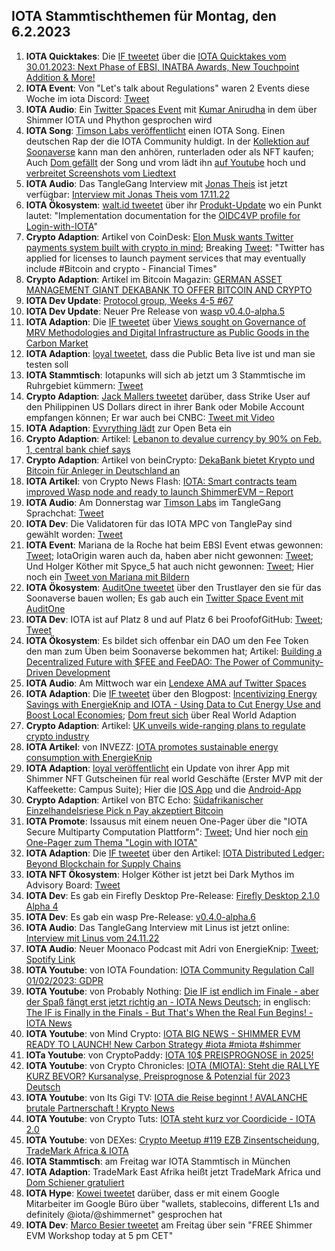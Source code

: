 ## IOTA Stammtischthemen für Montag, den 6.2.2023

1. **IOTA Quicktakes**: Die [IF tweetet](https://twitter.com/iota/status/1619998947614883843?s=20&t=DoW5FtZAgzRf2UzVsQzOyg) über die [IOTA Quicktakes vom 30.01.2023: Next Phase of EBSI, INATBA Awards, New Touchpoint Addition & More!](https://www.youtube.com/watch?v=W67WLx-YVjw)
2. **IOTA Event**: Von "Let's talk about Regulations" waren 2 Events diese Woche im iota Discord: [Tweet](https://twitter.com/iota/status/1620059263782510592?s=20&t=DoW5FtZAgzRf2UzVsQzOyg)
3. **IOTA Audio**: Ein [Twitter Spaces Event](https://twitter.com/paloma_chain/status/1620081926244823040?s=20&t=DoW5FtZAgzRf2UzVsQzOyg) mit [Kumar Anirudha](https://twitter.com/kranirudha) in dem über Shimmer IOTA und Phython gesprochen wird
4. **IOTA Song**: [Timson Labs veröffentlicht](https://twitter.com/TimsonLabs/status/1619632007788789762?s=20&t=DoW5FtZAgzRf2UzVsQzOyg) einen IOTA Song. Einen deutschen Rap der die IOTA Community huldigt. In der [Kollektion auf Soonaverse](https://soonaverse.com/collection/0xa659a7436d8fc8b8d3f5151d8391526352b5097e) kann man den anhören, runterladen oder als NFT kaufen; Auch [Dom gefällt](https://twitter.com/DomSchiener/status/1620392319370547202?s=20&t=DoW5FtZAgzRf2UzVsQzOyg) der Song und vrom lädt ihn [auf Youtube](https://www.youtube.com/watch?v=SMX_FT0jIlA) hoch und [verbreitet Screenshots vom Liedtext](https://twitter.com/Vrom14286662/status/1620535409884422144?s=20&t=NPFVWnhR8mVzW4o8uuyOHg)
5. **IOTA Audio**: Das TangleGang Interview mit [Jonas Theis](https://twitter.com/jonastheis_) ist jetzt verfügbar: [Interview mit Jonas Theis vom 17.11.22](https://www.youtube.com/watch?v=tjMu5X3CYJQ)
6. **IOTA Ökosystem**: [walt.id tweetet](https://twitter.com/walt_id/status/1620367105052016641?s=20&t=DoW5FtZAgzRf2UzVsQzOyg) über ihr [Produkt-Update](https://walt.id/blog/mu/update-3) wo ein Punkt lautet: "Implementation documentation for the [OIDC4VP profile for Login-with-IOTA](https://docs.walt.id/v/ssikit/ecosystems/iota/oidc4vp-profile)"
7. **Crypto Adaption**: Artikel von CoinDesk: [Elon Musk wants Twitter payments system built with crypto in mind](https://cointelegraph.com/news/elon-musk-wants-twitter-payments-system-built-with-crypto-in-mind); Breaking [Tweet](https://twitter.com/BTC_Archive/status/1620117002328358913?s=20&t=DoW5FtZAgzRf2UzVsQzOyg): "Twitter has applied for licenses to launch payment services that may eventually include #Bitcoin and crypto - Financial Times" 
8. **Crypto Adaption**: Artikel im Bitcoin Magazin: [GERMAN ASSET MANAGEMENT GIANT DEKABANK TO OFFER BITCOIN AND CRYPTO](https://bitcoinmagazine.com/business/german-bank-dekabank-to-offer-bitcoin)
9. **IOTA Dev Update**: [Protocol group, Weeks 4-5 #67](https://github.com/iotaledger/research-updates/discussions/67)
10. **IOTA Dev Update**: Neuer Pre Release von  [wasp v0.4.0-alpha.5](https://github.com/iotaledger/wasp/releases/tag/v0.4.0-alpha.5)
11. **IOTA Adaption**: Die [IF tweetet](https://twitter.com/iota/status/1620497145970270232?s=20&t=AG3EMHGtanjuebPROS85Zw) über [Views sought on Governance of MRV Methodologies and Digital Infrastructure as Public Goods in the Carbon Market](https://www.goldstandard.org/blog-item/views-sought-governance-mrv-methodologies-and-digital-infrastructure-public-goods-carbon)
12. **IOTA Adaption**: [loyal tweetet](https://twitter.com/loyal_web3/status/1620486614471573504?s=20&t=AG3EMHGtanjuebPROS85Zw), dass die Public Beta live ist und man sie testen soll
13. **IOTA Stammtisch**: Iotapunks will sich ab jetzt um 3 Stammtische im Ruhrgebiet kümmern: [Tweet](https://twitter.com/IotaPunks_71/status/1620408508683530241?s=20&t=AG3EMHGtanjuebPROS85Zw)
14. **Crypto Adaption**: [Jack Mallers tweetet](https://twitter.com/jackmallers/status/1620486166964477952?s=20&t=AG3EMHGtanjuebPROS85Zw) darüber, dass Strike User auf den Philippinen US Dollars direct in ihrer Bank oder Mobile Account empfangen können; Er war auch bei CNBC: [Tweet mit Video](https://twitter.com/DocumentingBTC/status/1620524103160725504?s=20&t=rGdmxwYiA0ndxqB4w2nxTw)
15. **IOTA Adaption**: [Evvrything lädt](https://twitter.com/TheEvvrything/status/1620507290888704001?s=20&t=AG3EMHGtanjuebPROS85Zw) zur Open Beta ein
16. **Crypto Adaption**: Artikel: [Lebanon to devalue currency by 90% on Feb. 1, central bank chief says](https://www.reuters.com/markets/currencies/lebanon-devalue-currency-by-90-feb-1-cbank-chief-says-2023-01-31/)
17. **Crypto Adaption**: Artikel von beinCrypto: [DekaBank bietet Krypto und Bitcoin für Anleger in Deutschland an](https://de.beincrypto.com/dekabank-bietet-krypto-und-bitcoin-fuer-anleger-in-deutschland-an/)
18. **IOTA Artikel**: von Crypto News Flash: [IOTA: Smart contracts team improved Wasp node and ready to launch ShimmerEVM – Report](https://www.crypto-news-flash.com/iota-smart-contracts-team-improved-wasp-node-and-ready-to-launch-shimmerevm-report/)
19. **IOTA Audio**: Am Donnerstag war [Timson Labs](https://twitter.com/timhartwig) im TangleGang Sprachchat: [Tweet](https://twitter.com/GangTangleTalk/status/1620528783030915073?s=20&t=opWsuimp75CIuLW7RQTOfA)
20. **IOTA Dev**: Die Validatoren für das IOTA MPC von TanglePay sind gewählt worden: [Tweet](https://twitter.com/GarrettBullish/status/1620678338795765760?s=20&t=rGdmxwYiA0ndxqB4w2nxTw)
21. **IOTA Event**: Mariana de la Roche hat beim EBSI Event etwas gewonnen: [Tweet](https://twitter.com/Marianadlrw/status/1620659891294867456?s=20&t=rGdmxwYiA0ndxqB4w2nxTw); IotaOrigin waren auch da, haben aber nicht gewonnen: [Tweet](https://twitter.com/origin_iota/status/1620772363221766144?s=20&t=sReE1aLmQSEpCyqRJxpmhg); Und Holger Köther mit Spyce_5 hat auch nicht gewonnen: [Tweet](https://twitter.com/HolgerKoether/status/1620705749365321728?s=20&t=rGdmxwYiA0ndxqB4w2nxTw); Hier noch ein [Tweet von Mariana mit Bildern](https://twitter.com/Marianadlrw/status/1620760920392876035?s=20&t=LPr4RNzMMXVhe-sPXfDMQA)
22. **IOTA Ökosystem**: [AuditOne tweetet](https://twitter.com/auditone_team/status/1620671897989189636?s=20&t=rGdmxwYiA0ndxqB4w2nxTw) über den Trustlayer den sie für das Soonaverse bauen wollen; Es gab auch ein [Twitter Space Event mit AuditOne](https://twitter.com/auditone_team/status/1619995582520762370?s=20&t=rGdmxwYiA0ndxqB4w2nxTw)
23. **IOTA Dev**: IOTA ist auf Platz 8 und auf Platz 6 bei ProofofGitHub: [Tweet](https://twitter.com/ProofofGitHub/status/1620331058712530946?s=20&t=rGdmxwYiA0ndxqB4w2nxTw); [Tweet](https://twitter.com/ProofofGitHub/status/1620693475481063425?s=20&t=rGdmxwYiA0ndxqB4w2nxTw)
24. **IOTA Ökosystem**: Es bildet sich offenbar ein DAO um den Fee Token den man zum Üben beim Soonaverse bekommen hat; Artikel: [Building a Decentralized Future with $FEE and FeeDAO: The Power of Community-Driven Development](https://medium.com/@feedao/building-a-decentralized-future-with-fee-and-feedao-the-power-of-community-driven-development-ad0a49ccae6)
25. **IOTA Audio**: Am Mittwoch war ein [Lendexe AMA auf Twitter Spaces](https://twitter.com/CryptoMiners_Co/status/1620684887656386562?s=20&t=YZc_zdrLapXxRJh_7vfkfA)
26. **IOTA Adaption**: Die [IF tweetet](https://twitter.com/iota/status/1620784048887955462?s=20&t=qJcJYGAIO7w1b_2DWSNiNQ) über den Blogpost: [Incentivizing Energy Savings with EnergieKnip and IOTA - Using Data to Cut Energy Use and Boost Local Economies](https://blog.iota.org/using-data-to-cut-energy-use-while-boosting-local-economies/); [Dom freut sich](https://twitter.com/DomSchiener/status/1620803243638140930?s=20&t=CvMrEf0lFsqhDaNAxg9ilg) über Real World Adaption
27. **Crypto Adaption**: Artikel: [UK unveils wide-ranging plans to regulate crypto industry](https://www.ft.com/content/6f5539f7-19ff-419b-8a64-5ed528de5abf)
28. **IOTA Artikel**: von INVEZZ: [IOTA promotes sustainable energy consumption with EnergieKnip](https://invezz.com/news/2023/02/01/iota-promotes-sustainable-energy-consumption-with-energieknip/)
29. **IOTA Adaption**: [loyal veröffentlicht](https://twitter.com/loyal_web3/status/1620873598553694208?s=20&t=InvF49AJKS3rrEF1pzrLvA) ein Update von ihrer App mit Shimmer NFT Gutscheinen für real world Geschäfte (Erster MVP mit der Kaffeekette: Campus Suite); Hier die [IOS App](https://apps.apple.com/de/app/loyal-your-smart-bonus-card/id1553550139?l=en) und die [Android-App](https://play.google.com/store/apps/details?id=com.loyal&gl=DE)
30. **Crypto Adaption**: Artikel von BTC Echo: [Südafrikanischer Einzelhandelsriese Pick n Pay akzeptiert Bitcoin](https://www.btc-echo.de/schlagzeilen/suedafrikanischer-einzelhandelsriese-pick-n-pay-akzeptiert-bitcoin-158823/)
31. **IOTA Promote**: Issausus mit einem neuen One-Pager über die "IOTA Secure Multiparty Computation Plattform": [Tweet](https://twitter.com/Issaus2020/status/1620837691461087233?s=20&t=InvF49AJKS3rrEF1pzrLvA); Und hier noch [ein One-Pager zum Thema "Login with IOTA"](https://twitter.com/Issaus2020/status/1620128584617852928?s=20&t=InvF49AJKS3rrEF1pzrLvA)
32. **IOTA Adaption**: Die [IF tweetet](https://twitter.com/iota/status/1621070937926803457?s=20&t=yzqNgFgByciEgqY90a84Ng) über den Artikel: [IOTA Distributed Ledger: Beyond Blockchain for Supply Chains](https://thenewstack.io/iota-distributed-ledger-beyond-blockchain-for-supply-chains/?utm_content=buffered396&utm_medium=social&utm_source=twitter.com&utm_campaign=buffer)
33. **IOTA NFT Ökosystem**: Holger Köther ist jetzt bei Dark Mythos im Advisory Board: [Tweet](https://twitter.com/DarkMythosIOTA/status/1621102310872039425?s=20&t=iw-MDR7A5FZl4qWdkvdZqQ)
34. **IOTA Dev**: Es gab ein Firefly Desktop Pre-Release: [Firefly Desktop 2.1.0 Alpha 4](https://github.com/iotaledger/firefly/releases/tag/desktop-2.1.0-alpha-4)
35. **IOTA Dev**: Es gab ein wasp Pre-Release: [v0.4.0-alpha.6](https://github.com/iotaledger/wasp/releases/tag/v0.4.0-alpha.6)
36. **IOTA Audio**: Das TangleGang Interview mit Linus ist jetzt online: [Interview mit Linus vom 24.11.22](https://www.youtube.com/watch?v=fhmKxG98vSs)
37. **IOTA Audio**: Neuer Moonaco Podcast mit Adri von EnergieKnip: [Tweet](https://twitter.com/MoonacoPodcast/status/1621101680501878784?s=20&t=PQmUYyA6TVbzJ0hckPwmHg); [Spotify Link](https://open.spotify.com/show/387nS9czdx47kJZ6Mho28m)
38. **IOTA Youtube**: von IOTA Foundation: [IOTA Community Regulation Call 01/02/2023: GDPR](https://www.youtube.com/watch?v=xk8CTGn5j7c)
39. **IOTA Youtube**: von Probably Nothing: [Die IF ist endlich im Finale - aber der Spaß fängt erst jetzt richtig an - IOTA News Deutsch](https://www.youtube.com/watch?v=W9z5bGl-sNk&t=210s); in englisch: [The IF is Finally in the Finals - But That's When the Real Fun Begins! - IOTA News](https://www.youtube.com/watch?v=1pJbBVGvNq0&t=61s)
40. **IOTA Youtube**: von Mind Crypto: [IOTA BIG NEWS - SHIMMER EVM READY TO LAUNCH! New Carbon Strategy #iota #miota #shimmer](https://www.youtube.com/watch?v=_elVc5WNERQ&t=260s)
41. **IOTa Youtube**: von CryptoPaddy: [IOTA 10$ PREISPROGNOSE in 2025!](https://www.youtube.com/watch?v=QLs4idnVU_w)
42. **IOTA Youtube**: von Crypto Chronicles: [IOTA (MIOTA): Steht die RALLYE KURZ BEVOR? Kursanalyse, Preisprognose & Potenzial für 2023 Deutsch](https://www.youtube.com/watch?v=57-tYLX51YQ&t=67s)
43. **IOTA Youtube**: von Its Gigi TV: [IOTA die Reise beginnt ! AVALANCHE brutale Partnerschaft ! Krypto News](https://www.youtube.com/watch?v=NHMs167QpCo)
44. **IOTA Youtube**: von Crypto Tuts: [IOTA steht kurz vor Coordicide - IOTA 2.0](https://www.youtube.com/watch?v=yhZJkelIl_o&t=358s)
45. **IOTA Youtube**: von DEXes: [Crypto Meetup #119 EZB Zinsentscheidung, TradeMark Africa & IOTA](https://www.youtube.com/watch?v=glEg-nttXNk&t=2s)
46. **IOTA Stammtisch**: am Freitag war IOTA Stammtisch in München
47. **IOTA Adaption**: TradeMark East Afrika heißt jetzt TradeMark Africa und [Dom Schiener gratuliert](https://twitter.com/DomSchiener/status/1621451242558967809?s=20&t=4ghxjc8rFiLUL5wLbF8vsw)
48. **IOTA Hype**: [Kowei tweetet](https://twitter.com/kowei1995/status/1621398649770242048?s=20&t=4ghxjc8rFiLUL5wLbF8vsw) darüber, dass er mit einem Google Mitarbeiter im Google Büro über "wallets, stablecoins, different L1s and definitely @iota/@shimmernet" gesprochen hat
49. **IOTA Dev**: [Marco Besier tweetet](https://twitter.com/marcobesier/status/1621471176584306688?s=20&t=4ghxjc8rFiLUL5wLbF8vsw) am Freitag über sein "FREE Shimmer EVM Workshop today at 5 pm CET"
